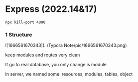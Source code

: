 # Express (2022.14&17)

`npx kill-port 4000`

### 1 Structure

![1666561670343](../Typora Note/pic/1666561670343.png)

keep modules and routes very clean

If go to real database, you only change is module

In server, we named some: resources, modules, tables, object

